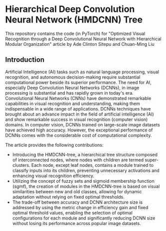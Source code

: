 # Hierarchical Deep Convolution Neural Network (HMDCNN) Tree
This repository contains the code (in PyTorch) for "Optimized Visual Recognition through a Deep Convolutional Neural Network with Hierarchical Modular Organization" article by Ade Clinton Sitepu and Chuan-Ming Liu

## Introduction
Artificial Intelligence (AI) tasks such as natural language processing, visual recognition, and autonomous decision-making require substantial computational power beside its superior performance. The need for AI, especially Deep Convolution Neural Networks (DCNNs), in image processing is substantial and has rapidly grown in today's era. Convolutional Neural Networks (CNNs) have demonstrated remarkable capabilities in visual recognition and understanding, making them indispensable in a wide range of applications. DCNNs techniques have brought about an advance impact in the field of artificial intelligence (AI) and show remarkable success in visual recognition (computer vision) domains. In computer vision, DCNNs trained on large-scale image datasets have achieved high accuracy. However, the exceptional performance of DCNNs comes with the considerable cost of computational complexity.

The article provides the following contributions:
<ul>
  <li>Introducing the HMDCNN-tree, a hierarchical tree structure composed of interconnected nodes, where nodes with children are termed super-clusters. Each node, except leaf nodes, contains a module trained to classify inputs into its children, preventing unnecessary activations and enhancing visual recognition efficiency.</li>
  <li>Utilizing the concept of fuzzy sets and sigmoid membership function (sgmf), the creation of modules in the HMDCNN-tree is based on visual similarities between new and old classes, allowing for dynamic adaptation without relying on fixed optimal thresholds.</li>
  <li>The trade-off between accuracy and DCNN architecture size is addressed by using the metric change in efficiency gain and fixed optimal threshold values, enabling the selection of optimal configurations for each module and significantly reducing DCNN size without losing its performance across popular image datasets.</li>
</ul>
